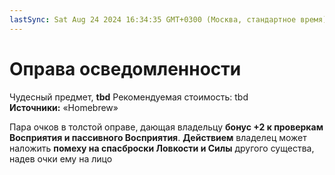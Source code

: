 ```yaml
---
lastSync: Sat Aug 24 2024 16:34:35 GMT+0300 (Москва, стандартное время)
---
```

# Оправа осведомленности

Чудесный предмет, **tbd**
Рекомендуемая стоимость: tbd
**Источники:** «Homebrew»

Пара очков в толстой оправе, дающая владельцу **бонус +2 к проверкам Восприятия и пассивного Восприятия**. **Действием** владелец может наложить **помеху на спасброски Ловкости и Силы** другого существа, надев очки ему на лицо